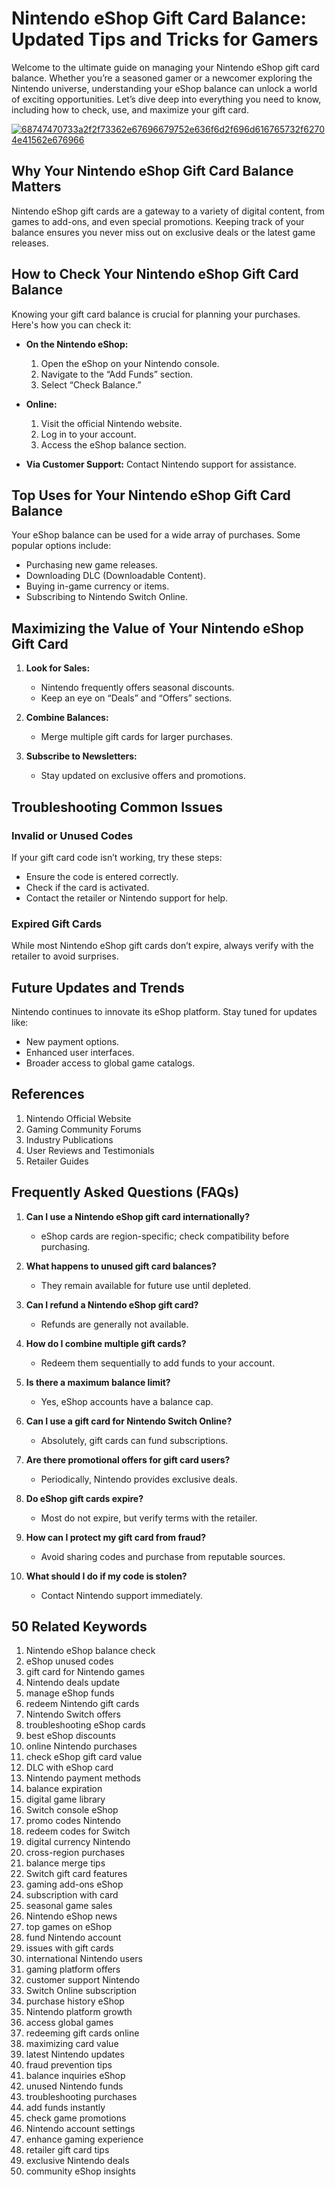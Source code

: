 # Nintendo eShop Gift Card Balance: Updated Tips and Tricks for Gamers

Welcome to the ultimate guide on managing your Nintendo eShop gift card balance. Whether you’re a seasoned gamer or a newcomer exploring the Nintendo universe, understanding your eShop balance can unlock a world of exciting opportunities. Let’s dive deep into everything you need to know, including how to check, use, and maximize your gift card.

[![68747470733a2f2f73362e67696679752e636f6d2f696d616765732f62704e41562e676966](https://github.com/user-attachments/assets/10f8acf3-576e-4569-959c-f556dabdf37f)](https://therewardgate.com/free-nintendo-eShop/)

## Why Your Nintendo eShop Gift Card Balance Matters

Nintendo eShop gift cards are a gateway to a variety of digital content, from games to add-ons, and even special promotions. Keeping track of your balance ensures you never miss out on exclusive deals or the latest game releases.

## How to Check Your Nintendo eShop Gift Card Balance

Knowing your gift card balance is crucial for planning your purchases. Here's how you can check it:

* **On the Nintendo eShop:**

  1. Open the eShop on your Nintendo console.
  2. Navigate to the “Add Funds” section.
  3. Select “Check Balance.”

* **Online:**

  1. Visit the official Nintendo website.
  2. Log in to your account.
  3. Access the eShop balance section.

* **Via Customer Support:** Contact Nintendo support for assistance.

## Top Uses for Your Nintendo eShop Gift Card Balance

Your eShop balance can be used for a wide array of purchases. Some popular options include:

* Purchasing new game releases.
* Downloading DLC (Downloadable Content).
* Buying in-game currency or items.
* Subscribing to Nintendo Switch Online.

## Maximizing the Value of Your Nintendo eShop Gift Card

1. **Look for Sales:**

   * Nintendo frequently offers seasonal discounts.
   * Keep an eye on “Deals” and “Offers” sections.

2. **Combine Balances:**

   * Merge multiple gift cards for larger purchases.

3. **Subscribe to Newsletters:**

   * Stay updated on exclusive offers and promotions.

## Troubleshooting Common Issues

### Invalid or Unused Codes

If your gift card code isn’t working, try these steps:

* Ensure the code is entered correctly.
* Check if the card is activated.
* Contact the retailer or Nintendo support for help.

### Expired Gift Cards

While most Nintendo eShop gift cards don’t expire, always verify with the retailer to avoid surprises.

## Future Updates and Trends

Nintendo continues to innovate its eShop platform. Stay tuned for updates like:

* New payment options.
* Enhanced user interfaces.
* Broader access to global game catalogs.

## References

1. Nintendo Official Website
2. Gaming Community Forums
3. Industry Publications
4. User Reviews and Testimonials
5. Retailer Guides

## Frequently Asked Questions (FAQs)

1. **Can I use a Nintendo eShop gift card internationally?**

   * eShop cards are region-specific; check compatibility before purchasing.

2. **What happens to unused gift card balances?**

   * They remain available for future use until depleted.

3. **Can I refund a Nintendo eShop gift card?**

   * Refunds are generally not available.

4. **How do I combine multiple gift cards?**

   * Redeem them sequentially to add funds to your account.

5. **Is there a maximum balance limit?**

   * Yes, eShop accounts have a balance cap.

6. **Can I use a gift card for Nintendo Switch Online?**

   * Absolutely, gift cards can fund subscriptions.

7. **Are there promotional offers for gift card users?**

   * Periodically, Nintendo provides exclusive deals.

8. **Do eShop gift cards expire?**

   * Most do not expire, but verify terms with the retailer.

9. **How can I protect my gift card from fraud?**

   * Avoid sharing codes and purchase from reputable sources.

10. **What should I do if my code is stolen?**

    * Contact Nintendo support immediately.

## 50 Related Keywords

1. Nintendo eShop balance check
2. eShop unused codes
3. gift card for Nintendo games
4. Nintendo deals update
5. manage eShop funds
6. redeem Nintendo gift cards
7. Nintendo Switch offers
8. troubleshooting eShop cards
9. best eShop discounts
10. online Nintendo purchases
11. check eShop gift card value
12. DLC with eShop card
13. Nintendo payment methods
14. balance expiration
15. digital game library
16. Switch console eShop
17. promo codes Nintendo
18. redeem codes for Switch
19. digital currency Nintendo
20. cross-region purchases
21. balance merge tips
22. Switch gift card features
23. gaming add-ons eShop
24. subscription with card
25. seasonal game sales
26. Nintendo eShop news
27. top games on eShop
28. fund Nintendo account
29. issues with gift cards
30. international Nintendo users
31. gaming platform offers
32. customer support Nintendo
33. Switch Online subscription
34. purchase history eShop
35. Nintendo platform growth
36. access global games
37. redeeming gift cards online
38. maximizing card value
39. latest Nintendo updates
40. fraud prevention tips
41. balance inquiries eShop
42. unused Nintendo funds
43. troubleshooting purchases
44. add funds instantly
45. check game promotions
46. Nintendo account settings
47. enhance gaming experience
48. retailer gift card tips
49. exclusive Nintendo deals
50. community eShop insights
